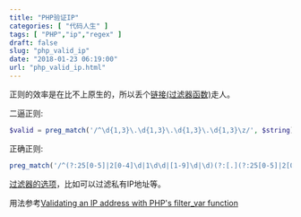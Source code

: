 ```yaml
---
title: "PHP验证IP"
categories: [ "代码人生" ]
tags: [ "PHP","ip","regex" ]
draft: false
slug: "php_valid_ip"
date: "2018-01-23 06:19:00"
url: "php_valid_ip.html"
---
```


正则的效率是在比不上原生的，所以丢个[链接(过滤器函数)][1]走人。

二逼正则:

```php
$valid = preg_match('/^\d{1,3}\.\d{1,3}\.\d{1,3}\.\d{1,3}\z/', $string);
```

正确正则:

```php
preg_match('/^(?:25[0-5]|2[0-4]\d|1\d\d|[1-9]\d|\d)(?:[.](?:25[0-5]|2[0-4]\d|1\d\d|[1-9]\d|\d)){3}$/', $ipAddress);
```


[过滤器的选项][2]，比如可以过滤私有IP地址等。

用法参考[Validating an IP address with PHP's filter_var function][3]


  [1]: http://php.net/manual/zh/function.filter-var.php
  [2]: http://php.net/manual/zh/filter.filters.validate.php
  [3]: https://www.electrictoolbox.com/php-validate-ip-address-filter-var/